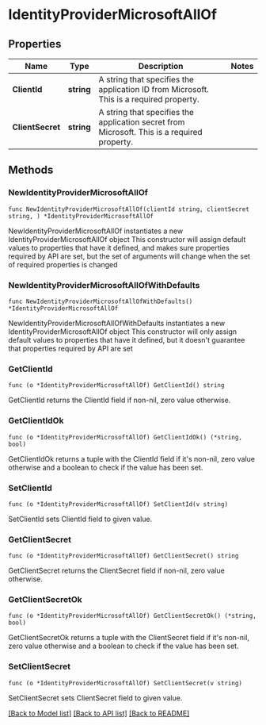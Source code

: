 # IdentityProviderMicrosoftAllOf

## Properties

Name | Type | Description | Notes
------------ | ------------- | ------------- | -------------
**ClientId** | **string** | A string that specifies the application ID from Microsoft. This is a required property. | 
**ClientSecret** | **string** | A string that specifies the application secret from Microsoft. This is a required property. | 

## Methods

### NewIdentityProviderMicrosoftAllOf

`func NewIdentityProviderMicrosoftAllOf(clientId string, clientSecret string, ) *IdentityProviderMicrosoftAllOf`

NewIdentityProviderMicrosoftAllOf instantiates a new IdentityProviderMicrosoftAllOf object
This constructor will assign default values to properties that have it defined,
and makes sure properties required by API are set, but the set of arguments
will change when the set of required properties is changed

### NewIdentityProviderMicrosoftAllOfWithDefaults

`func NewIdentityProviderMicrosoftAllOfWithDefaults() *IdentityProviderMicrosoftAllOf`

NewIdentityProviderMicrosoftAllOfWithDefaults instantiates a new IdentityProviderMicrosoftAllOf object
This constructor will only assign default values to properties that have it defined,
but it doesn't guarantee that properties required by API are set

### GetClientId

`func (o *IdentityProviderMicrosoftAllOf) GetClientId() string`

GetClientId returns the ClientId field if non-nil, zero value otherwise.

### GetClientIdOk

`func (o *IdentityProviderMicrosoftAllOf) GetClientIdOk() (*string, bool)`

GetClientIdOk returns a tuple with the ClientId field if it's non-nil, zero value otherwise
and a boolean to check if the value has been set.

### SetClientId

`func (o *IdentityProviderMicrosoftAllOf) SetClientId(v string)`

SetClientId sets ClientId field to given value.


### GetClientSecret

`func (o *IdentityProviderMicrosoftAllOf) GetClientSecret() string`

GetClientSecret returns the ClientSecret field if non-nil, zero value otherwise.

### GetClientSecretOk

`func (o *IdentityProviderMicrosoftAllOf) GetClientSecretOk() (*string, bool)`

GetClientSecretOk returns a tuple with the ClientSecret field if it's non-nil, zero value otherwise
and a boolean to check if the value has been set.

### SetClientSecret

`func (o *IdentityProviderMicrosoftAllOf) SetClientSecret(v string)`

SetClientSecret sets ClientSecret field to given value.



[[Back to Model list]](../README.md#documentation-for-models) [[Back to API list]](../README.md#documentation-for-api-endpoints) [[Back to README]](../README.md)


